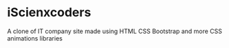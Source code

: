# iScienxcoders
A clone of IT company site made using HTML CSS Bootstrap and more CSS animations libraries
